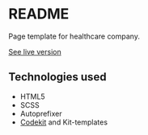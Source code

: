 # README

Page template for healthcare company.

[See live version](https://dl.dropboxusercontent.com/u/404771/Kry/urinvagsinfektion.html)

## Technologies used

-   HTML5
-   SCSS
-   Autoprefixer
-   [Codekit](https://codekitapp.com/) and Kit-templates
